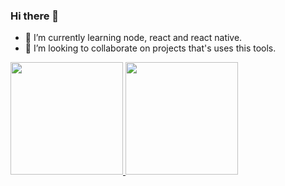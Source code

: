 ### Hi there 👋

<!--
**igordavoli/igordavoli** is a ✨ _special_ ✨ repository because its `README.md` (this file) appears on your GitHub profile.

Here are some ideas to get you started:

- 🔭 I’m currently working on ...
- 🤔 I’m looking for help with ...
- 💬 Ask me about ...
- 📫 How to reach me: ...
- 😄 Pronouns: ...
- ⚡ Fun fact: ...
 -->
- 🌱 I’m currently learning node, react and react native.
- 👯 I’m looking to collaborate on projects that's uses this tools.

<div>
 <a title="Anurag's GitHub stats" href="https://github.com/anuraghazra/github-readme-stats">
   <img height="180em"  src="https://github-readme-stats.vercel.app/api?username=igordavoli&theme=radical&card_width=455" />
   <img height="180em"  src="https://github-readme-stats.vercel.app/api/top-langs/?username=igordavoli&layout=compact&theme=radical&langs_count=10&card_width=430"/>
</div>
